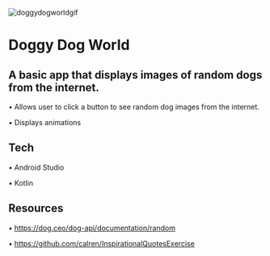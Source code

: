 ![doggydogworldgif](https://user-images.githubusercontent.com/59205692/139514552-dabd1dc9-5d73-41b1-a65b-f90e38302761.gif)
# Doggy Dog World

A basic app that displays images of random dogs from the internet. 
------------
• Allows user to click a button to see random dog images from the internet.

• Displays animations

Tech
------------
• Android Studio

• Kotlin

Resources 
------------
• https://dog.ceo/dog-api/documentation/random

• https://github.com/calren/InspirationalQuotesExercise






